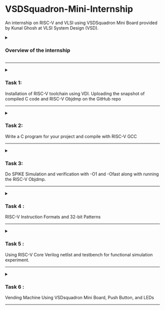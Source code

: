 # VSDSquadron-Mini-Internship
An internship on RISC-V and VLSI using VSDSquadron Mini Board provided by Kunal Ghosh at VLSI System Design (VSD).

<details>
<summary><h3>Overview of the internship</h3></summary>


The internship is about the two main key take aways:

#### 1. Chip Design

To build the chip, there should be a code specification especially in C model for applications to run. 
In simpler terms,
making of the chip which needs RISC-V processor and it will start from the basic step of specification. 
Specification for RISC-V processor which is used in various applications like  embedded systems, automotive systems, artificial intelligence and many more. 

Note: The specifications can also be application specific, basically the SoC designs which made of ASSIC, microcontroller and microprocessor.

So, VSDSquadron Mini Board provided is the microcontroller which designed to apply for any applications.
The board will have the modelling specification in C which will check whether the application is working or not through testbench which are the test vectors to determine the accuracy and correctness of the model.

Basically, the process involes running simulation for c model and applicatios to present the output.

Therefore, this part is all about
- Running testbench in C language for C model Specifications
- Build processor application specification

#### 2. RTL Architecture

Soft copy of the hardware is written in Hardware Description Language .i.e., processor model is converted into the HDL because application can run faster in HDL compared with a software.

Therefore, this part explains the,
- Soft copy of the hardware using Verilog


And in the final step the output from chip design and RTL Architecture must be equal to show that the desired output from models are achieved.
</details>

--------------------------------------------------------------------------------------------------------------------------------------------------------------------------------------------------------------------

<details>

<summary><h3>Task 1: </h3> Installation of RISC-V toolchain using VDI. Uploading the snapshot of compiled C code and RISC-V Objdmp on the GitHub repo</summary>

The task 1 of the internship includes the following
- Installation of RISC-V toolchain using VDI.
- C Program for sum from one to n.
- Checking the result of C code
- RISC-V Simulator for compiling and running the code
- Assembly language

Overall, it is about writing the C code for sum from one to n followed by compiling and running by RISC-V Simulator.

 The steps to be followed are:
 
#### Step 1: Installation of Oracle VirtualBox.

The VirtualBox is an open source software and an operating system which runs as a physical computer inside the pc/laptop. 

![Screenshot (567)](https://github.com/EkthaReddy/vsdsquadron-mini-internship/assets/152515939/48ae5d97-0ce1-40bd-9403-e60d255d4758)

#### Step 2: Open the terminal inside the VirtualBox

![Terminal inside the VM](https://github.com/EkthaReddy/vsdsquadron-mini-internship/assets/152515939/5e831292-ae27-4409-b6d4-dc98b50fb88a)

#### Step 3: To open the editor named leafpad for writing C code.

![Screenshot (568)](https://github.com/EkthaReddy/vsdsquadron-mini-internship/assets/152515939/baf5e27b-ee8b-42a9-b2c7-e40bb88c33d8)
 Note for the above command explanation:
 - command line cd is to check for home directory.
 - leafpad to open editor.
 - sum_one_to_one is the file name for C code to be written in editor.


#### Step 4: Write the C program for sum of one to n in the terminal 

The leafpad editor opened, write the simple c code for sum of 1 to n,

![Screenshot (570)](https://github.com/EkthaReddy/vsdsquadron-mini-internship/assets/152515939/6e565127-674e-47c4-8c48-f142e319ebce)

Save the file in the editor


![C Code for sum from one to n](https://github.com/EkthaReddy/vsdsquadron-mini-internship/assets/152515939/37e5d37e-7b55-49ce-8aef-70d3d9f57d0e)


#### Step 5: To check the result of C code

- Type the below command line to ensure the file is saved.
  
![WhatsApp Image 2024-06-23 at 11 39 36 PM](https://github.com/EkthaReddy/vsdsquadron-mini-internship/assets/152515939/c70488ff-78d7-4c14-910c-28feea698aca)

- This ./a.out command will generate the output 

![WhatsApp Image 2024-06-23 at 11 39 36 PM (1)](https://github.com/EkthaReddy/vsdsquadron-mini-internship/assets/152515939/093bd684-20dc-4a5d-bdbf-57e5aa9de063)



- The sum for 1 to 5 is 15 which is also verified using calculator


![with cc](https://github.com/EkthaReddy/vsdsquadron-mini-internship/assets/152515939/42492408-96b8-4275-95ae-c7966b65854a)

#### Step 6: Compile and run the C code using RISC-V Simulator 

- Compile the code with RISC-V compiler by using the command line
  
![Screenshot (572)](https://github.com/EkthaReddy/vsdsquadron-mini-internship/assets/152515939/db9d65fc-a0bd-4104-9d12-d77d19614d07)

- Run the C code by RISC-V Simulator using below

![Screenshot (573)](https://github.com/EkthaReddy/vsdsquadron-mini-internship/assets/152515939/cd4c2428-a270-4d1e-a75c-0b09c212ecd2)



![compile riscv with gcc![Uploading Screenshot (572).png…]()
 ](https://github.com/EkthaReddy/vsdsquadron-mini-internship/assets/152515939/dbf0af7d-fe05-4547-a280-7b710e39f924)


#### Step 7: Assembly code 
- Command line for generating the assembly code is:

![WhatsApp Image 2024-06-24 at 12 08 16 AM](https://github.com/EkthaReddy/vsdsquadron-mini-internship/assets/152515939/0850193a-d680-4772-a4b8-52e08c05c943)

- The Assembly codes:

![assembly code of C code](https://github.com/EkthaReddy/vsdsquadron-mini-internship/assets/152515939/0ce26ef8-3b1e-41dd-8830-217cddd2d7fc)


- After that type out this line;

![WhatsApp Image 2024-06-24 at 12 08 16 AM (1)](https://github.com/EkthaReddy/vsdsquadron-mini-internship/assets/152515939/2cc69a0e-c167-4320-bf89-a7910f76ac37)

#### Step 8: Search the main() 

![main section of assembly code](https://github.com/EkthaReddy/vsdsquadron-mini-internship/assets/152515939/053a0a17-79c8-48af-8227-f59f7dd6786e)

</details>

--------------------------------------------------------------------------------------------------------------------------------------------------------------------------------------------------------------------

<details>

<summary><h3>Task 2: </h3> Write a C program for your project and compile with RISC-V GCC</summary>
 
**Change Dispense Wizard: Engineering a Vending Machine with Advanced Change System**

Task 2 is about writing the c program for the selected project along with compiling and runing with gcc command. But, before that Let us first take a look on Vending Machine and it's functunality.


#### What is Vending Machine?

A vending machine is a large self-service, often box-like device that sells small items like snacks, drinks, or other goods. You put money or a credit card into the machine, choose what you want to buy by pressing a button or touchscreen, and then the machine gives you the item you selected. It’s a convenient way to buy things quickly without needing to go to a store or interact with a cashier.

![image](https://github.com/EkthaReddy/VSDSquadron-Mini-Internship/assets/152515939/e768dbd5-291a-4e52-841c-b0215eac0530)

This is what a vending machine looks like and we often find them at places like airport, metro stations or amusement parks.

#### Project : Vending Machine Functionality in my project

##### What does it do?

We now know that, vending machine sells the desired goods when the coins are inserted,
In this project we will be using 5, 10, 20 and 50 ruppee coins to purchase a five ruppee product.
In this, it will have five case to represent each transaction that are going to have ,i.e., the each case will represent the transaction to be made in the vending machine. 
Let us define the each state with it's money oriented 
- coin 5 represent the case 1.
- coin 10 represent the case 2.
- coin 20 represent the case 3.
- coin 50 represent the case 4.

Moreover, while purchasing goods, if extra money is inserted the vending machine will return back in 5, 10, 20 ruppee coins as they are readily available with almost everyone.

Now, we will look on each specific case with it's function to be performed.

Firstly, we have an idle state which shows no transaction that means the coins are not inserted yet. So, the change of goods will not happen. However, 
in case 1, the 5 ruppee coin is inserted to purchase five ruppee item, that means no coin will be returned and good is being purchased. Although,
five ruppee coin will be returned back in case 2 when the 10 ruppee coin is inserted and it will also mention that the good is sold out. Likewise,
in case 3, the 20 ruppee coin is inserted which return back five ruppee coin and ten ruppee coin along with an indication that item is purchased. Same way,
when 50 ruppee coin is inserted in case 4, five ruppee coin and twenty ruppee coin will be returned back.

##### What is new in this project?

Earlier, most of the vending machine do not give the change when purchased a good and in some cases the items will not be dispenced as the extra money is inserted which makes the machines unable to identify it.

So, in this project of Vending Machine, the change will be return back when purchased by the customer with extra money. The 5, 10 and 20 rupppee coins are used to pay back the customer when inserted the coins. 
This method is beneficial in India, as the foods which is being sold in market are having range of products to purchase from simple five ruppee to more than hundred, and sometimes the store can get a little crowdy to buy just a 20 ruppee edibles. 

Therefore, the change mechanism system is introduced in vending machine for faster transaction. Which works in series of steps.

Firstly, when a customer inserts money into the machine, the coin mechanism validates the coins or notes. Accepted coins are directed to a storage area.
then the machine calculates the total amount inserted and compares it with the cost of the selected item.
If the amount inserted exceeds the item’s cost, the machine calculates the required change.
and at last the machine then dispenses the change using coins stored in its coin dispenser.
As a result, the project introduces the change despense mechanism for faster, reliable and convient purchase without the interaction with store keeper.


#### C code for Vending Machine

We have now understood the functionality of Vending Machine, the next task is to write the C program for the project in VirtualBox Terminal.

The C program of vending machine is given below,

```
#include <stdio.h>

// Define states

typedef enum { S0, S5, S10, S20, S50 } State;

// Function prototype

void vending_machine(State *state, int coin, int *nw_pa, int *ret5, int *ret10, int *ret20);

// Function to handle state transitions and actions

void vending_machine(State *state, int coin, int *nw_pa, int *ret5, int *ret10, int *ret20) {
    *nw_pa = 0;
    *ret5 = 0;
    *ret10 = 0;
    *ret20 = 0;

    switch (*state) {
        case S0:
            if (coin == 1) *state = S5;
            else if (coin == 2) *state = S10;
            else if (coin == 3) *state = S20;
            else if (coin == 4) *state = S50;
            break;
        case S5:
            *nw_pa = 1;
            if (coin == 2) *ret5 = 1;
            else if (coin == 3) {
                *ret5 = 1;
                *ret10 = 1;
            } else if (coin == 4) {
                *ret5 = 1;
                *ret20 = 1;
            }
            break;
        case S10:
            *nw_pa = 1;
            if (coin == 3) *ret10 = 1;
            break;
        case S20:
            *nw_pa = 1;
            break;
        case S50:
            *nw_pa = 1;
            if (coin == 4) *ret20 = 1;
            break;
        default:
            *state = S0;
            break;
    }
}

int main() {
    State state = S0;
    int coin;
    int nw_pa = 0, ret5 = 0, ret10 = 0, ret20 = 0;

    while (1) {
        printf("Enter coin value (1: 5, 2: 10, 3: 20, 4: 50, 0 to exit): ");
        scanf("%d", &coin);

        if (coin == 0) {
            break;
        }

        vending_machine(&state, coin, &nw_pa, &ret5, &ret10, &ret20);

        printf("State: %d, nw_pa: %d, ret5: %d, ret10: %d, ret20: %d\n", state, nw_pa, ret5, ret10, ret20);
    }

    return 0;
}

```
**Explanation to code**:

- **State Definition**:
```c
typedef enum {
    S0, S5, S10, S20, S50
} State;
```
- **State Enum**: Defines the possible states of the vending machine using an enumeration. These states correspond to the initial state (`S0`) and states for different coin values (`S5`, `S10`, `S20`, `S50`).

**Vending Machine Function**
```c
void vending_machine(State *state, int coin, int *nw_pa, int *ret5, int *ret10, int *ret20) {
    *nw_pa = 0;
    *ret5 = 0;
    *ret10 = 0;
    *ret20 = 0;

    switch (*state) {
        case S0:
            if (coin == 1) *state = S5;
            else if (coin == 2) *state = S10;
            else if (coin == 3) *state = S20;
            else if (coin == 4) *state = S50;
            break;
        case S5:
            *nw_pa = 1;
            if (coin == 2) *ret5 = 1;
            else if (coin == 3) {
                *ret5 = 1;
                *ret10 = 1;
            } else if (coin == 4) {
                *ret5 = 1;
                *ret20 = 1;
            }
            break;
        case S10:
            *nw_pa = 1;
            if (coin == 3) *ret10 = 1;
            break;
        case S20:
            *nw_pa = 1;
            break;
        case S50:
            *nw_pa = 1;
            if (coin == 4) *ret20 = 1;
            break;
        default:
            *state = S0;
            break;
    }
}
```
- **Function Purpose**: The `vending_machine` function updates the state of the vending machine and sets the output signals (`nw_pa`, `ret5`, `ret10`, `ret20`) based on the current state and coin input.
- **Parameter Explanation**:
  - `state`: Pointer to the current state of the vending machine.
  - `coin`: The value of the inserted coin (1 for 5, 2 for 10, 3 for 20, 4 for 50).
  - `nw_pa`, `ret5`, `ret10`, `ret20`: Pointers to the output signals.
- **State Transitions**:
  - In each case block, the function checks the coin value and updates the state accordingly.
  - Depending on the state, it may also set the output signals to indicate if a product is dispensed (`nw_pa`) or if change is returned (`ret5`, `ret10`, `ret20`).

**Main Function**
```c
int main() {
    State state = S0;
    int coin;
    int nw_pa = 0, ret5 = 0, ret10 = 0, ret20 = 0;

    while (1) {
        printf("Enter coin value (1: 5, 2: 10, 3: 20, 4: 50, 0 to exit): ");
        scanf("%d", &coin);

        if (coin == 0) {
            break;
        }

        vending_machine(&state, coin, &nw_pa, &ret5, &ret10, &ret20);

        printf("State: %d, nw_pa: %d, ret5: %d, ret10: %d, ret20: %d\n", state, nw_pa, ret5, ret10, ret20);
    }

    return 0;
}
```
- **State Initialization**: Initializes the state to `S0` (initial state).

- If the coin value is `0`, the loop breaks, ending the program.


#### Compiling the C code with RISC-V gcc

In the last step of task 2, the code written in leafpad ediotr will be checked for any errors by using the command line (`gcc file_name`). Therefore, for my project I have used (`gcc vending_machine`) and if the code is right, then give command (`ls -ltr`) for compiling the code in RISC-V. 

To check the output of  C code, run the code by using (`./a.out`).


![vending machine result](https://github.com/EkthaReddy/VSDSquadron-Mini-Internship/assets/152515939/9f5484cd-6c58-4879-894d-c95b99e5b41e)


**Explanation to output**:
The output shows the state transitions and actions of the vending machine based on coin inputs. Each entry updates the state and outputs whether a product is dispensed (`nw_pa = 1`) and if any change is returned (`ret5`, `ret10`, `ret20`). The session ends when `0` is inputted.

</details>

--------------------------------------------------------------------------------------------------------------------------------------------------------------------------------------------------------------------

<details>

<summary><h3>Task 3: </h3> Do SPIKE Simulation and verification with -O1 and -Ofast along with running the RISC-V Objdmp. </summary>

In this task, we have to perform Spike Simulation and observe with (`-o1`) and (`-ofast`) command.

#### With `-o1` command :

##### Verification with `-o1`:

At first, we will verify the code for `-o1` , to do that, the output we got from the `gcc` command should be equal to the spike simulation.

This command ` riscv64-unknown-elf-gcc -o1 -mabi=lp64 -march=rv64i -o vending_machine.o vending_machine.c ` will run the C code to give the output in C by using `./a.out` and for RISC-V processor we must use `spike pk vending_machine`

The output got from `gcc` is for state `2` for 10 ruppee coin and the if press `0` it get exited. The same way the output got from `spike` is `2` for state 2 which represent the 10 ruppee coin, and by pressing 0 it terminated for next command line instruction to be performed.



Hence, the verification for command `-o1` is done.


![verification for spike for o1 command](https://github.com/EkthaReddy/VSDSquadron-Mini-Internship/assets/152515939/8298625e-68ea-4ac4-bf77-c43664ba96ed)

##### Debugging the RISC-V Processor for `-o1` using Spike simulation :

Now we will debugg the assembly code instruction we got from from ` riscv64-unknown-elf-objdump -d vending_machine.o | less `

![assembly code vending machine](https://github.com/EkthaReddy/VSDSquadron-Mini-Internship/assets/152515939/c0092cc5-6ad2-49b1-b823-5f45e30027d9)

In this, we will debugg by using the instruction `spike -d pk vending_machine` 
which will allow us to spike any instruction we want.

Now, we spike for the initial address we see on the assembly code `100b0` so that we can see starting address to any point manually by using program counter

To do so, `until pc 0 100b0`, this means that it will debugg all the instruction after 100b0 and also shows the previous instructions to `100b0` is already being debugged. 

Type for `reg 0 a2`, it will show the register value at zero core for a2 operand.

To see next instruction, press `Enter` and it will show the starting address and if pressed again it will go to `100b4` which is the next instruction.

`reg 0 sp` shows the stack pointer of the instruction of 100b4

and if we want to see the next instruction(`100b8`) stack pointer just subtract the value we got from `reg 0 sp` of `100b4` from `16` as it is a hexadecimal value. It will give the `100b8` instruction stack pointer.


We can verify it by using `until pc 0 100b8` the program counter poites at instruction `100b8`, before that quit from the previous operation by pressing `q`.

Type `reg 0 sp`

Hence it is verified and debugged now.

![debugging for o1](https://github.com/EkthaReddy/VSDSquadron-Mini-Internship/assets/152515939/85ba39df-3da9-4029-92d0-16546e5233f8)

![continue o1](https://github.com/EkthaReddy/VSDSquadron-Mini-Internship/assets/152515939/1abe08ab-89e4-4550-b763-ccba5e638a5a)

![cotinue debugging o1](https://github.com/EkthaReddy/VSDSquadron-Mini-Internship/assets/152515939/fa44ce12-9549-44ea-bfba-d137c3faaab9)

#### With `-ofast` command :

##### Verification with `-ofast` :
In the same way, now we have to do for `-ofast` command

Step 1: C Code compilation using command ` riscv64-unknown-elf-gcc -ofast -mabi=lp64 -march=rv64i -o vending_machine.o vending_machine.c `.
Check the output by running `gcc file_name` which is `gcc vending_machine.c`
The output can be verified by using `./a.out`

Step 2: RISC-V Processor compilation is by using again ` riscv64-unknown-elf-gcc -ofast -mabi=lp64 -march=rv64i -o vending_machine.o vending_machine.c `.
Check and verified the output by `spike pk vending_machine.o`.

- Note: If the ouput from Step 1 and Step 2 is matched, then the verification with `-ofast` is over.

![spike command for verification](https://github.com/EkthaReddy/VSDSquadron-Mini-Internship/assets/152515939/a3b66d97-c636-4926-9313-69b3a14bd17e)


Step 3: Now, we have to run the compiled C code for RISC-V processor.

By using the command ` riscv64-unknown-elf-objdump -d vending_machine.o | less `, it will give the assembly code instruction.

##### Debugging the RISC-V Processor for `-ofast` using Spike simulation :

The starting address of the assembly code is `100b0`, with help of program counter, we can see the next instruction manually by performing debugging.

![assembly code vending machine](https://github.com/EkthaReddy/VSDSquadron-Mini-Internship/assets/152515939/c0092cc5-6ad2-49b1-b823-5f45e30027d9)

Step 4: We have to debugg the RISC-V Processor by using command `spike -d pk vending_machine.o`.

Step 5: Use `until pc0 100b0` , it says that it will debugg all the instructions after 100b0 and the previous instructions are already debugged.

Step 6: To see the next instruction.

- `reg 0 a2` it will define the register value at zero core for a2 operand.
- Hit `Enter` to get the first instruction, after that give command ` reg 0 a0` followed by ` reg 0 sp`.
- Quit the operation by giving `q`
- To check the next instruction, give `until pc 0 100b8` for debugging the instruction `100b8` and type `reg 0 sp` for getting the stack pointer value.

Step 7: To check the next instruction manually, calculate by subtracting the stack pointer value with `16` to see the next instruction sp.

![debugging the spike](https://github.com/EkthaReddy/VSDSquadron-Mini-Internship/assets/152515939/8d29cefb-2686-4810-8b35-0604461f78f4)

![continue debugging](https://github.com/EkthaReddy/VSDSquadron-Mini-Internship/assets/152515939/0a021676-be5a-4687-892d-125475f01ee2)

![knowing the difference by using  stack pointer](https://github.com/EkthaReddy/VSDSquadron-Mini-Internship/assets/152515939/02085887-fdb8-4419-8ed1-028aeb3b8569)


**Objective of Task 3:** 

The task 2 was to perform the spike simulation for,

- Verifying the C code and RISC-V Processor compilation.
- Debugg the RISC-V Processor using the spike simulation.

</details>

--------------------------------------------------------------------------------------------------------------------------------------------------------------------------------------------------------------------

<details>

<summary><h3>Task 4 : </h3> RISC-V Instruction Formats and 32-bit Patterns</summary>


Reffered ChatGPT in the task 4 as an extra resource.

#### Introduction to RISC-V
RISC-V is an open-source instruction set architecture (ISA) based on reduced instruction set computer (RISC) principles. It allows for the development of processors without requiring a license, making it a popular choice for custom and academic use. RISC-V instructions are organized into several formats, each suited for different types of operations.



#### RISC-V Instruction Formats
RISC-V uses six main instruction formats: R, I, S, B, U, and J. Each format has a specific structure that dictates how the bits in a 32-bit instruction are organized. Here's a breakdown of each format and their subtypes:

![image](https://github.com/EkthaReddy/VSDSquadron-Mini-Internship/assets/152515939/42c543e4-4d14-4ca0-a862-657c24ef5b6b)



1. **R-type (Register) Instructions**
    - **Description**: R-type instructions are used for arithmetic and logical operations where both operands and the result are in registers.
    - **Structure**:
        - **func7**: 7 bits (function code)
        - **rs2**: 5 bits (second source register)
        - **rs1**: 5 bits (first source register)
        - **func3**: 3 bits (function code)
        - **rd**: 5 bits (destination register)
        - **opcode**: 7 bits (operation code)
    - **Subtypes and Examples**:
        - **Arithmetic Operations**: ADD, SUB
        - **Logical Operations**: AND, OR, XOR
        - **Shift Operations**: SLL, SRL

---

2. **I-type (Immediate) Instructions**
    - **Description**: I-type instructions are used for operations that involve an immediate value (constant) and a register. They are also used for load operations.
    - **Structure**:
        - **imm[11:0]**: 12 bits (immediate value)
        - **rs1**: 5 bits (source register)
        - **func3**: 3 bits (function code)
        - **rd**: 5 bits (destination register)
        - **opcode**: 7 bits (operation code)
    - **Subtypes and Examples**:
        - **Arithmetic Operations with Immediate**: ADDI
        - **Load Operations**: LW

---

3. **S-type (Store) Instructions**
    - **Description**: S-type instructions are used for store operations, where data from a register is stored into memory.
    - **Structure**:
        - **imm[11:5]**: 7 bits (immediate value)
        - **rs2**: 5 bits (source register 2)
        - **rs1**: 5 bits (source register 1)
        - **func3**: 3 bits (function code)
        - **imm[4:0]**: 5 bits (immediate value)
        - **opcode**: 7 bits (operation code)
    - **Subtypes and Examples**:
        - **Store Operations**: SW

---

4. **B-type (Branch) Instructions**
    - **Description**: B-type instructions are used for conditional branch operations, where the execution flow changes based on a condition.
    - **Structure**:
        - **imm[12]**: 1 bit (immediate value)
        - **imm[10:5]**: 6 bits (immediate value)
        - **rs2**: 5 bits (second source register)
        - **rs1**: 5 bits (first source register)
        - **func3**: 3 bits (function code)
        - **imm[4:1]**: 4 bits (immediate value)
        - **imm[11]**: 1 bit (immediate value)
        - **opcode**: 7 bits (operation code)
    - **Subtypes and Examples**:
        - **Branch Operations**: BEQ, BNE

---

5. **U-type (Upper Immediate) Instructions**
    - **Description**: U-type instructions are used for operations involving large immediate values that need to be loaded into the upper 20 bits of a register.
    - **Structure**:
        - **imm[31:12]**: 20 bits (immediate value)
        - **rd**: 5 bits (destination register)
        - **opcode**: 7 bits (operation code)
    - **Subtypes and Examples**:
        - **Upper Immediate Operations**: LUI, AUIPC

---

6. **J-type (Jump) Instructions**
    - **Description**: J-type instructions are used for jump operations, where the execution flow is changed to a specified address.
    - **Structure**:
        - **imm[20]**: 1 bit (immediate value)
        - **imm[10:1]**: 10 bits (immediate value)
        - **imm[11]**: 1 bit (immediate value)
        - **imm[19:12]**: 8 bits (immediate value)
        - **rd**: 5 bits (destination register)
        - **opcode**: 7 bits (operation code)
    - **Subtypes and Examples**:
        - **Jump Operations**: JAL, JALR

---

#### Instructions and Their Formats

1. **ADD r1, r2, r3**
   - **Type**: R
   - **Operation**: Performs the addition of the contents of registers r2 and r3 and stores the result in register r1.
   - **Format**:
     ```
     func7   rs2    rs1    func3  rd     opcode
     0000000 00011  00010  000    00001  0110011
     ```
   - **32-bit Instruction**: `0000000_00011_00010_000_00001_0110011`

     **Explanation**: 
     - **func7**: 7-bit function code. For ADD, it is `0000000`.
     - **rs2**: 5-bit source register 2. Here it is r3 (register 3) represented as `00011`.
     - **rs1**: 5-bit source register 1. Here it is r2 (register 2) represented as `00010`.
     - **func3**: 3-bit function code. For ADD, it is `000`.
     - **rd**: 5-bit destination register. Here it is r1 (register 1) represented as `00001`.
     - **opcode**: 7-bit opcode for the R-type format. For arithmetic operations, it is `0110011`.

2. **SUB r3, r1, r2**
   - **Type**: R
   - **Operation**: Subtracts the contents of register r2 from register r1 and stores the result in register r3.
   - **Format**:
     ```
     func7   rs2    rs1    func3  rd     opcode
     0100000 00010  00001  000    00011  0110011
     ```
   - **32-bit Instruction**: `0100000_00010_00001_000_00011_0110011`

     **Explanation**: 
     - **func7**: 7-bit function code. For SUB, it is `0100000`.
     - **rs2**: 5-bit source register 2. Here it is r2 (register 2) represented as `00010`.
     - **rs1**: 5-bit source register 1. Here it is r1 (register 1) represented as `00001`.
     - **func3**: 3-bit function code. For SUB, it is `000`.
     - **rd**: 5-bit destination register. Here it is r3 (register 3) represented as `00011`.
     - **opcode**: 7-bit opcode for the R-type format. For arithmetic operations, it is `0110011`.

3. **AND r2, r1, r3**
   - **Type**: R
   - **Operation**: Performs a bitwise AND between the contents of registers r1 and r3, and stores the result in register r2.
   - **Format**:
     ```
     func7   rs2    rs1    func3  rd     opcode
     0000000 00011  00001  111    00010  0110011
     ```
   - **32-bit Instruction**: `0000000_00011_00001_111_00010_0110011`

     **Explanation**: 
     - **func7**: 7-bit function code. For AND, it is `0000000`.
     - **rs2**: 5-bit source register 2. Here it is r3 (register 3) represented as `00011`.
     - **rs1**: 5-bit source register 1. Here it is r1 (register 1) represented as `00001`.
     - **func3**: 3-bit function code. For AND, it is `111`.
     - **rd**: 5-bit destination register. Here it is r2 (register 2) represented as `00010`.
     - **opcode**: 7-bit opcode for the R-type format. For logical operations, it is `0110011`.

4. **OR r8, r2, r5**
   - **Type**: R
   - **Operation**: Performs a bitwise OR between the contents of registers r2 and r5, and stores the result in register r8.
   - **Format**:
     ```
     func7   rs2    rs1    func3  rd     opcode
     0000000 00101  00010  110    01000  0110011
     ```
   - **32-bit Instruction**: `0000000_00101_00010_110_01000_0110011`

     **Explanation**: 
     - **func7**: 7-bit function code. For OR, it is `0000000`.
     - **rs2**: 5-bit source register 2. Here it is r5 (register 5) represented as `00101`.
     - **rs1**: 5-bit source register 1. Here it is r2 (register 2) represented as `00010`.
     - **func3**: 3-bit function code. For OR, it is `110`.
     - **rd**: 5-bit destination register. Here it is r8 (register 8) represented as `01000`.
     - **opcode**: 7-bit opcode for the R-type format. For logical operations, it is `0110011`.

5. **XOR r8, r1, r4**
   - **Type**: R
   - **Operation**: Performs a bitwise XOR between the contents of registers r1 and r4, and stores the result in register r8.
   - **Format**:
     ```
     func7   rs2    rs1    func3  rd     opcode
     0000000 00100  00001  100    01000  0110011
     ```
   - **32-bit Instruction**: `0000000_00100_00001_100_01000_0110011`

     **Explanation**: 
     - **func7**: 7-bit function code. For XOR, it is `0000000`.
     - **rs2**: 5-bit source register 2. Here it is r4 (register 4) represented as `00100`.
     - **rs1**: 5-bit source register 1. Here it is r1 (register 1) represented as `00001`.
     - **func3**: 3-bit function code. For XOR, it is `100`.
     - **rd**: 5-bit destination register. Here it is r8 (register 8) represented as `01000`.
     - **opcode**: 7-bit opcode for the R-type format. For logical operations, it is `0110011`.

6. **SLT r10, r2, r4**
   - **Type**: R
   - **Operation**: Sets register r10 to 1 if the contents of register r2 are less than the contents of register r4, otherwise sets it to 0.
   - **Format**:
     ```
     func7   rs2    rs1    func3  rd     opcode
     0000000 00100  00010  010    01010  0110011
     ```
   - **32-bit Instruction**: `0000000_00100_00010_010_01010_0110011`

     **Explanation**: 
     - **func7**: 7-bit function code. For SLT, it is `0000000`.
     - **rs2**: 5-bit source register 2. Here it is r4 (register 4) represented as `00100`.
     - **rs1**: 5-bit

 source register 1. Here it is r2 (register 2) represented as `00010`.
     - **func3**: 3-bit function code. For SLT, it is `010`.
     - **rd**: 5-bit destination register. Here it is r10 (register 10) represented as `01010`.
     - **opcode**: 7-bit opcode for the R-type format. For comparison operations, it is `0110011`.

7. **ADDI r12, r3, 5**
   - **Type**: I
   - **Operation**: Adds the immediate value 5 to the contents of register r3 and stores the result in register r12.
   - **Format**:
     ```
     imm[11:0]   rs1    func3  rd     opcode
     000000000101 00011  000    01100  0010011
     ```
   - **32-bit Instruction**: `000000000101_00011_000_01100_0010011`

     **Explanation**: 
     - **imm[11:0]**: 12-bit immediate value. Here it is `000000000101` representing the value 5.
     - **rs1**: 5-bit source register. Here it is r3 (register 3) represented as `00011`.
     - **func3**: 3-bit function code. For ADDI, it is `000`.
     - **rd**: 5-bit destination register. Here it is r12 (register 12) represented as `01100`.
     - **opcode**: 7-bit opcode for the I-type format. For arithmetic operations with immediate, it is `0010011`.

8. **SW r3, r1, 4**
   - **Type**: S
   - **Operation**: Stores the contents of register r3 into memory at the address calculated by adding 4 to the contents of register r1.
   - **Format**:
     ```
     imm[11:5]  rs2   rs1    func3  imm[4:0] opcode
     0000000    00011 00001  010    00100    0100011
     ```
   - **32-bit Instruction**: `0000000_00011_00001_010_00100_0100011`

     **Explanation**: 
     - **imm[11:5]**: 7-bit immediate value (upper 7 bits). Here it is `0000000`.
     - **rs2**: 5-bit source register 2. Here it is r3 (register 3) represented as `00011`.
     - **rs1**: 5-bit source register 1. Here it is r1 (register 1) represented as `00001`.
     - **func3**: 3-bit function code. For SW, it is `010`.
     - **imm[4:0]**: 5-bit immediate value (lower 5 bits). Here it is `00100` representing the value 4.
     - **opcode**: 7-bit opcode for the S-type format. For store operations, it is `0100011`.

9. **SRL r16, r11, r2**
   - **Type**: R
   - **Operation**: Performs a logical right shift on the contents of register r11 by the number of bits specified in register r2, and stores the result in register r16.
   - **Format**:
     ```
     func7   rs2    rs1    func3  rd     opcode
     0000000 00010  01011  101    10000  0110011
     ```
   - **32-bit Instruction**: `0000000_00010_01011_101_10000_0110011`

     **Explanation**: 
     - **func7**: 7-bit function code. For SRL, it is `0000000`.
     - **rs2**: 5-bit source register 2. Here it is r2 (register 2) represented as `00010`.
     - **rs1**: 5-bit source register 1. Here it is r11 (register 11) represented as `01011`.
     - **func3**: 3-bit function code. For SRL, it is `101`.
     - **rd**: 5-bit destination register. Here it is r16 (register 16) represented as `10000`.
     - **opcode**: 7-bit opcode for the R-type format. For shift operations, it is `0110011`.

10. **BNE r0, r1, 20**
    - **Type**: B
    - **Operation**: Branches to the address offset by 20 if the contents of registers r0 and r1 are not equal.
    - **Format**:
      ```
      imm[12] imm[10:5]  rs2   rs1    func3  imm[4:1] imm[11] opcode
      0       000001     00001 00000  001    0100     0       1100011
      ```
    - **32-bit Instruction**: `0_000001_00001_00000_001_0100_0_1100011`

      **Explanation**: 
      - **imm[12]**: 1-bit immediate value (bit 12). Here it is `0`.
      - **imm[10:5]**: 6-bit immediate value (bits 10 to 5). Here it is `000001`.
      - **rs2**: 5-bit source register 2. Here it is r1 (register 1) represented as `00001`.
      - **rs1**: 5-bit source register 1. Here it is r0 (register 0) represented as `00000`.
      - **func3**: 3-bit function code. For BNE, it is `001`.
      - **imm[4:1]**: 4-bit immediate value (bits 4 to 1). Here it is `0100`.
      - **imm[11]**: 1-bit immediate value (bit 11). Here it is `0`.
      - **opcode**: 7-bit opcode for the B-type format. For branch operations, it is `1100011`.

11. **BEQ r0, r0, 15**
    - **Type**: B
    - **Operation**: Branches to the address offset by 15 if the contents of registers r0 and r0 are equal.
    - **Format**:
      ```
      imm[12] imm[10:5]  rs2   rs1    func3  imm[4:1] imm[11] opcode
      0       000000     00000 00000  000    1111     0       1100011
      ```
    - **32-bit Instruction**: `0_000000_00000_00000_000_1111_0_1100011`

      **Explanation**: 
      - **imm[12]**: 1-bit immediate value (bit 12). Here it is `0`.
      - **imm[10:5]**: 6-bit immediate value (bits 10 to 5). Here it is `000000`.
      - **rs2**: 5-bit source register 2. Here it is r0 (register 0) represented as `00000`.
      - **rs1**: 5-bit source register 1. Here it is r0 (register 0) represented as `00000`.
      - **func3**: 3-bit function code. For BEQ, it is `000`.
      - **imm[4:1]**: 4-bit immediate value (bits 4 to 1). Here it is `1111`.
      - **imm[11]**: 1-bit immediate value (bit 11). Here it is `0`.
      - **opcode**: 7-bit opcode for the B-type format. For branch operations, it is `1100011`.

12. **LW r13, r11, 2**
    - **Type**: I
    - **Operation**: Loads the word from memory at the address calculated by adding 2 to the contents of register r11 into register r13.
    - **Format**:
      ```
      imm[11:0]   rs1    func3  rd     opcode
      000000000010 01011  010    01101  0000011
      ```
    - **32-bit Instruction**: `000000000010_01011_010_01101_0000011`

      **Explanation**: 
      - **imm[11:0]**: 12-bit immediate value. Here it is `000000000010` representing the value 2.
      - **rs1**: 5-bit source register. Here it is r11 (register 11) represented as `01011`.
      - **func3**: 3-bit function code. For LW, it is `010`.
      - **rd**: 5-bit destination register. Here it is r13 (register 13) represented as `01101`.
      - **opcode**: 7-bit opcode for the I-type format. For load operations, it is `0000011`.

13. **SLL r15, r11, r1**
    - **Type**: R
    - **Operation**: Performs a logical left shift on the contents of register r11 by the number of bits specified in register r1, and stores the result in register r15.
    - **Format**:
      ```
      func7   rs2    rs1    func3  rd     opcode
      0000000 00001  01011  001    01111  0110011
      ```
    - **32-bit Instruction**: `0000000_00001_01011_001_01111_0110011`

      **Explanation**: 
      - **func7**: 7-bit function code. For SLL, it is `0000000`.
      - **rs2**: 5-bit source register 2. Here it is r1 (register 1) represented as `00001`.
      - **rs1**: 5-bit source register 1. Here it is r11 (register 11) represented as `01011`.
      - **func3**: 3-bit function code. For SLL, it is `001`.
      - **rd**: 5-bit destination register. Here it is r15 (register 15) represented as `01111`.
      - **opcode**: 7-bit opcode for the R-type format. For shift operations, it is `0110011`.


**Summary :**

These instructions and their corresponding formats provide a clear representation of how RISC-V organizes its operations. The exact 32-bit codes ensure that each instructon is properly encoded for execution in a RISC-V processor. 

</details>


---------------------------------------------------------------------------------------------------------------------------------------------------------------------------

<details>

<summary><h3>Task 5 : </h3> Using RISC-V Core Verilog netlist and testbench for functional simulation experiment. </summary>

In this task we will obtain the waveform for RISC-V using Verilog Code and Verilog Testbench. 

Follow the steps to obtain the waveform for the instructions used in Task 4.

Step 1 : Make the directory under `your_name` or any `specific_name`, Use command as ` mkdir <name> ` `( mkdir Ektha )`

Step 2 : Copy the code from the reference code and paste it in a file name under `Ektha_rv32i.v` and `Ektha_rv32i_tb.v` in leafpad


> The Verilog Code and Testbench used is refered by https://github.com/vinayrayapati/rv32i/


Step 3 : Give command line as ` touch Ektha_rv32i.v ` and ` touch Ektha_rv32i_tb.v ` 

Step 4 : Run and simulate the verilog code by using the below command;

```
 iverilog -o Ektha_rv32i Ektha_rv32i.v Ektha_rv32i_tb.v 
./Elktha_rv32i
```

Step 5 : To obtain the waveform in GTKWAVE, type;

`gtkwave iiitb_rv32i.vcd` 

![Screenshot (606)](https://github.com/EkthaReddy/VSDSquadron-Mini-Internship/assets/152515939/fe260183-ab78-400f-bb78-0d1803262a06)


It will open the new window of GTKWAVE 

![waveform](https://github.com/EkthaReddy/VSDSquadron-Mini-Internship/assets/152515939/83f92ea3-7e29-476a-b66e-1be7c88f9e51)

Now, drag the command in the same way presented under ` time ` section.

Select the instructions from EX_MEM_IR[31:0] to present the instructions used in Task 4.

**Instruction ADD r1, r2, r3 :**

![Screenshot (605)](https://github.com/EkthaReddy/VSDSquadron-Mini-Internship/assets/152515939/6a5f0ad0-1be0-4aae-8123-98a1b3655d0b)


**Instruction SUB r3, r1, r2 :**

![Screenshot (607)](https://github.com/EkthaReddy/VSDSquadron-Mini-Internship/assets/152515939/32b3dee4-0df1-40d6-91d9-2c404b214566)

**Instruction AND r2, r1, r3 :**

![Screenshot (608)](https://github.com/EkthaReddy/VSDSquadron-Mini-Internship/assets/152515939/30b41759-c93f-4be0-a901-8088ca4f1544)

**Instruction OR r8, r2, r5 :**

![Screenshot (609)](https://github.com/EkthaReddy/VSDSquadron-Mini-Internship/assets/152515939/f42a30aa-875e-4cb5-bb1a-298e1cc98e32)

**Instruction XOR r8, r1, r4 :**

![Screenshot (610)](https://github.com/EkthaReddy/VSDSquadron-Mini-Internship/assets/152515939/572870a0-16b8-4712-8090-56b8f78886eb)

**Instruction SLT r10, r2, r4 :**

![Screenshot (611)](https://github.com/EkthaReddy/VSDSquadron-Mini-Internship/assets/152515939/776b8598-436c-4118-ab8b-ddc551367748)

**Instruction ADDI r12, r3, 5 :**

![Screenshot (612)](https://github.com/EkthaReddy/VSDSquadron-Mini-Internship/assets/152515939/d50fce84-f2f1-42e7-9811-fa1e8c9b1f5a)

**Instruction SW r3, r1, 4 :**

![Screenshot (613)](https://github.com/EkthaReddy/VSDSquadron-Mini-Internship/assets/152515939/c1b525c8-c9db-463b-b20f-5889fa593bac)

**Instruction SRL r16, r11, r2 :**

![Screenshot (614)](https://github.com/EkthaReddy/VSDSquadron-Mini-Internship/assets/152515939/d2751922-6fee-4856-9ef6-5eec7c34fce1)

**Instruction BNE r0, r1, 20 :**

![Screenshot (615)](https://github.com/EkthaReddy/VSDSquadron-Mini-Internship/assets/152515939/cb8cd7a0-c563-4870-85cf-46b5fc7ec940)

**Instruction SLL r15, r11, r2 :**

![Screenshot (616)](https://github.com/EkthaReddy/VSDSquadron-Mini-Internship/assets/152515939/49200c37-7455-4f1d-af3c-de3d8a45ba7d)


**To conclude :** 
The output waveform for the list of instructions are obtained in GTKWAVE.



 
</details>

--------------------------------------------------------------------------------------------------------------------------------------------------------------------------------------------------------------------

<details>

 <summary><h3>Task 6 : </h3> Vending Machine Using VSDsquadron Mini Board, Push Button, and LEDs</summary>


#### Overview
The Vending Machine project simulates the functionality of a vending machine using the VSDsquadron mini board. This system utilizes push buttons to input coins of different denominations and LEDs to indicate various states and operations of the machine. By implementing a state machine in C, the project manages the coin inputs and provides change accordingly, making it an interactive and educational project for learning embedded systems and state machine design.

#### Components Required to Build Vending Machine
- VSDsquadron Mini Board
- Push Buttons
- LEDs
- Breadboard
- Jumper Wires
  
#### Circuit Connection for Vending Machine

- Push Buttons: Connect one terminal of each push button to GPIO pins on the VSDsquadron mini board. The other terminal of each button should be connected to ground.
- LEDs: Connect the anodes of the LEDs to GPIO pins on the VSDsquadron mini board through current-limiting resistors. Connect the cathodes to ground.
- Power Supply: Ensure the VSDsquadron mini board is powered through an appropriate power source.

#### Pinout Diagram for Vending Machine

|Component |	VSDsquadron Mini Board|
|----------|-----------------------|
|Push Button | GPIO Pins|
|LED	| GPIO Pins|
|GND	| GND|

#### Pinout Diagram for Vending Machine

![Untitled design (2)](https://github.com/EkthaReddy/VSDSquadron-Mini-Internship/assets/152515939/f65e0b00-f94e-4026-880d-c4d1e5db95f2)


#### How to program

```
#include <ch32v00x.h>
#include <debug.h>
#include <stdio.h>

// Define states
typedef enum { S0, S5, S10, S20, S50 } State;

// Function prototypes
void vending_machine(State *state, int coin, int *nw_pa, int *ret5, int *ret10, int *ret20);
void GPIO_Config(void);
int read_coin(void);
void update_outputs(int nw_pa, int ret5, int ret10, int ret20);

// Function to handle state transitions and actions
void vending_machine(State *state, int coin, int *nw_pa, int *ret5, int *ret10, int *ret20) {
    *nw_pa = 0;
    *ret5 = 0;
    *ret10 = 0;
    *ret20 = 0;

    switch (*state) {
        case S0:
            if (coin == 1) *state = S5;
            else if (coin == 2) *state = S10;
            else if (coin == 3) *state = S20;
            else if (coin == 4) *state = S50;
            break;
        case S5:
            *nw_pa = 1;
            if (coin == 2) *ret5 = 1;
            else if (coin == 3) {
                *ret5 = 1;
                *ret10 = 1;
            } else if (coin == 4) {
                *ret5 = 1;
                *ret20 = 1;
            }
            break;
        case S10:
            *nw_pa = 1;
            if (coin == 3) *ret10 = 1;
            break;
        case S20:
            *nw_pa = 1;
            break;
        case S50:
            *nw_pa = 1;
            if (coin == 4) *ret20 = 1;
            break;
        default:
            *state = S0;
            break;
    }
}

void GPIO_Config(void) {
    GPIO_InitTypeDef GPIO_InitStructure = {0};

    RCC_APB2PeriphClockCmd(RCC_APB2Periph_GPIOD, ENABLE); // Enable clock for Port D

    // Configure GPIOs for input (coin buttons)
    GPIO_InitStructure.GPIO_Pin = GPIO_Pin_3 | GPIO_Pin_4 | GPIO_Pin_5 | GPIO_Pin_6;
    GPIO_InitStructure.GPIO_Mode = GPIO_Mode_IPU; // Input with pull-up
    GPIO_Init(GPIOD, &GPIO_InitStructure);

    // Configure GPIOs for output (indicators)
    GPIO_InitStructure.GPIO_Pin = GPIO_Pin_0 | GPIO_Pin_1 | GPIO_Pin_2;
    GPIO_InitStructure.GPIO_Mode = GPIO_Mode_Out_PP; // Push-pull output
    GPIO_InitStructure.GPIO_Speed = GPIO_Speed_50MHz;
    GPIO_Init(GPIOD, &GPIO_InitStructure);
}

int read_coin(void) {
    if (!GPIO_ReadInputDataBit(GPIOD, GPIO_Pin_3)) return 1;
    if (!GPIO_ReadInputDataBit(GPIOD, GPIO_Pin_4)) return 2;
    if (!GPIO_ReadInputDataBit(GPIOD, GPIO_Pin_5)) return 3;
    if (!GPIO_ReadInputDataBit(GPIOD, GPIO_Pin_6)) return 4;
    return 0;
}

void update_outputs(int nw_pa, int ret5, int ret10, int ret20) {
    if (nw_pa) {
        GPIO_SetBits(GPIOD, GPIO_Pin_0);
    } else {
        GPIO_ResetBits(GPIOD, GPIO_Pin_0);
    }

    if (ret5) {
        GPIO_SetBits(GPIOD, GPIO_Pin_1);
    } else {
        GPIO_ResetBits(GPIOD, GPIO_Pin_1);
    }

    if (ret10) {
        GPIO_SetBits(GPIOD, GPIO_Pin_2);
    } else {
        GPIO_ResetBits(GPIOD, GPIO_Pin_2);
    }
}

int main(void) {
    State state = S0;
    int coin;
    int nw_pa = 0, ret5 = 0, ret10 = 0, ret20 = 0;

    NVIC_PriorityGroupConfig(NVIC_PriorityGroup_2);
    SystemCoreClockUpdate();
    Delay_Init();
    GPIO_Config();

    while (1) {
        coin = read_coin();
        
        if (coin != 0) {
            vending_machine(&state, coin, &nw_pa, &ret5, &ret10, &ret20);
            update_outputs(nw_pa, ret5, ret10, ret20);

            // Simulate a short delay for debouncing
            Delay_Ms(200);
        }
    }

    return 0;
}

void NMI_Handler(void) {
}

void HardFault_Handler(void) {
    while (1) {
    }
}

```


![WhatsApp Image 2024-07-14 at 8 30 05 PM](https://github.com/user-attachments/assets/e735299b-19d3-4b69-9d12-08795db94e91)


[**Vending Machine Project Explanation by using the VSDSquadron mini board :**]( https://drive.google.com/file/d/1PbkhLV-CYv4PbRDctvimwJFlCmgcGE3z/view?usp=sharing)


</details>

-------------------------------------------------------------------------------------------------------------------------------------------------------------------------------------------------------------------
